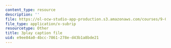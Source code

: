 ```yaml
---
content_type: resource
description: ''
file: https://ol-ocw-studio-app-production.s3.amazonaws.com/courses/9-00-introduction-to-psychology-fall-2004/e9ee84a04bcc7861278ed43b1a8bde21_10510.srt
file_type: application/x-subrip
resourcetype: Other
title: 3play caption file
uid: e9ee84a0-4bcc-7861-278e-d43b1a8bde21
---
```

